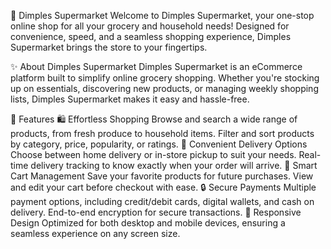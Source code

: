 🛒 Dimples Supermarket
Welcome to Dimples Supermarket, your one-stop online shop for all your grocery and household needs! Designed for convenience, speed, and a seamless shopping experience, Dimples Supermarket brings the store to your fingertips.

✨ About Dimples Supermarket
Dimples Supermarket is an eCommerce platform built to simplify online grocery shopping. Whether you're stocking up on essentials, discovering new products, or managing weekly shopping lists, Dimples Supermarket makes it easy and hassle-free.

🌟 Features
🛍️ Effortless Shopping
Browse and search a wide range of products, from fresh produce to household items.
Filter and sort products by category, price, popularity, or ratings.
🚛 Convenient Delivery Options
Choose between home delivery or in-store pickup to suit your needs.
Real-time delivery tracking to know exactly when your order will arrive.
🛒 Smart Cart Management
Save your favorite products for future purchases.
View and edit your cart before checkout with ease.
🔒 Secure Payments
Multiple payment options, including credit/debit cards, digital wallets, and cash on delivery.
End-to-end encryption for secure transactions.
📱 Responsive Design
Optimized for both desktop and mobile devices, ensuring a seamless experience on any screen size.
